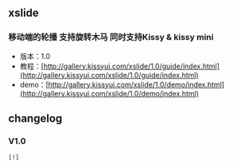 ## xslide
### 移动端的轮播 支持旋转木马 同时支持Kissy & kissy mini
* 版本：1.0
* 教程：[http://gallery.kissyui.com/xslide/1.0/guide/index.html](http://gallery.kissyui.com/xslide/1.0/guide/index.html)
* demo：[http://gallery.kissyui.com/xslide/1.0/demo/index.html](http://gallery.kissyui.com/xslide/1.0/demo/index.html)

## changelog

### V1.0

    [!]



